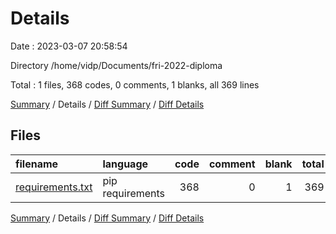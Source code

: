 # Details

Date : 2023-03-07 20:58:54

Directory /home/vidp/Documents/fri-2022-diploma

Total : 1 files,  368 codes, 0 comments, 1 blanks, all 369 lines

[Summary](results.md) / Details / [Diff Summary](diff.md) / [Diff Details](diff-details.md)

## Files
| filename | language | code | comment | blank | total |
| :--- | :--- | ---: | ---: | ---: | ---: |
| [requirements.txt](/requirements.txt) | pip requirements | 368 | 0 | 1 | 369 |

[Summary](results.md) / Details / [Diff Summary](diff.md) / [Diff Details](diff-details.md)